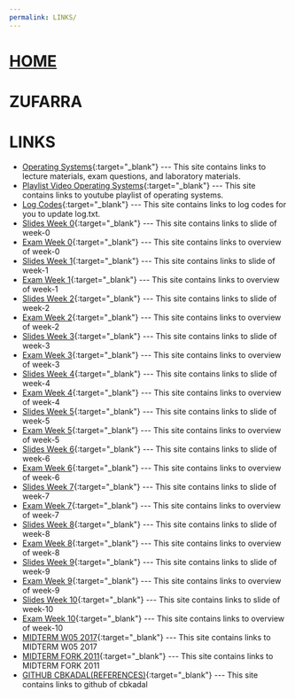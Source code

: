 ```yaml
---
permalink: LINKS/
---
```

# [HOME](../)
# ZUFARRA
# LINKS
* [Operating Systems](https://os.vlsm.org/){:target="_blank"} ---
  This site contains links to lecture materials, exam questions, and laboratory materials.
* [Playlist Video Operating Systems](https://os.vlsm.org/playlists/){:target="_blank"} ---
  This site contains links to youtube playlist of operating systems.
* [Log Codes](https://doit.vlsm.org/ETC/logCodes.txt){:target="_blank"} ---
  This site contains links to log codes for you to update log.txt.
* [Slides Week 0](https://docos.vlsm.org/Slides/os00.pdf){:target="_blank"} ---
  This site contains links to slide of week-0
* [Exam Week 0](https://rms46.vlsm.org/2/195.pdf){:target="_blank"} ---
  This site contains links to overview of week-0
* [Slides Week 1](https://docos.vlsm.org/Slides/os01.pdf){:target="_blank"} ---
  This site contains links to slide of week-1
* [Exam Week 1](https://rms46.vlsm.org/2/196.pdf){:target="_blank"} ---
  This site contains links to overview of week-1
* [Slides Week 2](https://docos.vlsm.org/Slides/os02.pdf){:target="_blank"} ---
  This site contains links to slide of week-2
* [Exam Week 2](https://rms46.vlsm.org/2/197.pdf){:target="_blank"} ---
  This site contains links to overview of week-2
* [Slides Week 3](https://docos.vlsm.org/Slides/os03.pdf){:target="_blank"} ---
  This site contains links to slide of week-3
* [Exam Week 3](https://rms46.vlsm.org/2/198.pdf){:target="_blank"} ---
  This site contains links to overview of week-3
* [Slides Week 4](https://docos.vlsm.org/Slides/os04.pdf){:target="_blank"} ---
  This site contains links to slide of week-4
* [Exam Week 4](https://rms46.vlsm.org/2/199.pdf){:target="_blank"} ---
  This site contains links to overview of week-4
* [Slides Week 5](https://docos.vlsm.org/Slides/os05.pdf){:target="_blank"} ---
  This site contains links to slide of week-5
* [Exam Week 5](https://rms46.vlsm.org/2/200.pdf){:target="_blank"} ---
  This site contains links to overview of week-5
* [Slides Week 6](https://docos.vlsm.org/Slides/os06.pdf){:target="_blank"} ---
  This site contains links to slide of week-6
* [Exam Week 6](https://rms46.vlsm.org/2/201.pdf){:target="_blank"} ---
  This site contains links to overview of week-6
* [Slides Week 7](https://docos.vlsm.org/Slides/os07.pdf){:target="_blank"} ---
  This site contains links to slide of week-7
* [Exam Week 7](https://rms46.vlsm.org/2/202.pdf){:target="_blank"} ---
  This site contains links to overview of week-7
* [Slides Week 8](https://docos.vlsm.org/Slides/os08.pdf){:target="_blank"} ---
  This site contains links to slide of week-8
* [Exam Week 8](https://rms46.vlsm.org/2/203.pdf){:target="_blank"} ---
  This site contains links to overview of week-8
* [Slides Week 9](https://docos.vlsm.org/Slides/os09.pdf){:target="_blank"} ---
  This site contains links to slide of week-9
* [Exam Week 9](https://rms46.vlsm.org/2/204.pdf){:target="_blank"} ---
  This site contains links to overview of week-9
* [Slides Week 10](https://docos.vlsm.org/Slides/os10.pdf){:target="_blank"} ---
  This site contains links to slide of week-10
* [Exam Week 10](https://rms46.vlsm.org/2/205.pdf){:target="_blank"} ---
  This site contains links to overview of week-10
* [MIDTERM W05 2017](https://rms46.vlsm.org/2/223.pdf){:target="_blank"} ---
  This site contains links to MIDTERM W05 2017
* [MIDTERM FORK 2011](https://rms46.vlsm.org/2/232.pdf){:target="_blank"} ---
  This site contains links to MIDTERM FORK 2011
* [GITHUB CBKADAL(REFERENCES)](https://github.com/cbkadal/os242/){:target="_blank"} ---
  This site contains links to github of cbkadal


  


  
  
